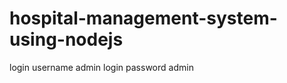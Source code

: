# hospital-management-system-using-nodejs

login username admin                             login password admin
